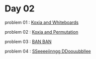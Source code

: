 # Day 02

problem 01 : [ Koxia and Whiteboards ](https://codeforces.com/problemset/problem/1770/A)

problem 02 : [ Koxia and Permutation ](https://codeforces.com/problemset/problem/1770/B)

problem 03 : [ BAN BAN ](https://codeforces.com/problemset/problem/1747/B)

problem 04 : [ SSeeeeiinngg DDoouubbllee ](https://codeforces.com/problemset/problem/1758/A)
